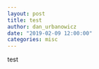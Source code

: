 ```yaml
---
layout: post
title: test
author: dan_urbanowicz
date: "2019-02-09 12:00:00"
categories: misc
---
```


test
